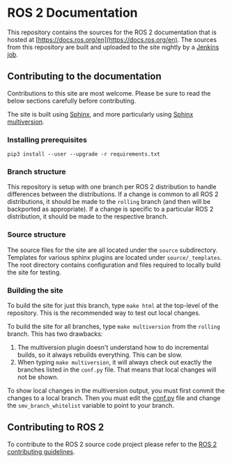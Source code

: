# ROS 2 Documentation

This repository contains the sources for the ROS 2 documentation that is hosted at [https://docs.ros.org/en](https://docs.ros.org/en).
The sources from this repository are built and uploaded to the site nightly by a [Jenkins job](https://build.ros.org/job/doc_ros2doc).

## Contributing to the documentation

Contributions to this site are most welcome.
Please be sure to read the below sections carefully before contributing.

The site is built using [Sphinx](https://www.sphinx-doc.org/en/master/), and more particularly using [Sphinx multiversion](https://holzhaus.github.io/sphinx-multiversion/master/index.html).

### Installing prerequisites

```
pip3 install --user --upgrade -r requirements.txt
```

### Branch structure

This repository is setup with one branch per ROS 2 distribution to handle differences between the distributions.
If a change is common to all ROS 2 distributions, it should be made to the `rolling` branch (and then will be backported as appropriate).
If a change is specific to a particular ROS 2 distribution, it should be made to the respective branch.

### Source structure

The source files for the site are all located under the `source` subdirectory.
Templates for various sphinx plugins are located under `source/_templates`.
The root directory contains configuration and files required to locally build the site for testing.

### Building the site

To build the site for just this branch, type `make html` at the top-level of the repository.
This is the recommended way to test out local changes.

To build the site for all branches, type `make multiversion` from the `rolling` branch.
This has two drawbacks:

1. The multiversion plugin doesn't understand how to do incremental builds, so it always rebuilds everything.  This can be slow.
1. When typing `make multiversion`, it will always check out exactly the branches listed in the `conf.py` file.  That means that local changes will not be shown.

To show local changes in the multiversion output, you must first commit the changes to a local branch.
Then you must edit the [conf.py](./conf.py) file and change the `smv_branch_whitelist` variable to point to your branch.

## Contributing to ROS 2

To contribute to the ROS 2 source code project please refer to the [ROS 2 contributing guidelines](https://docs.ros.org/en/rolling/Contributing).
